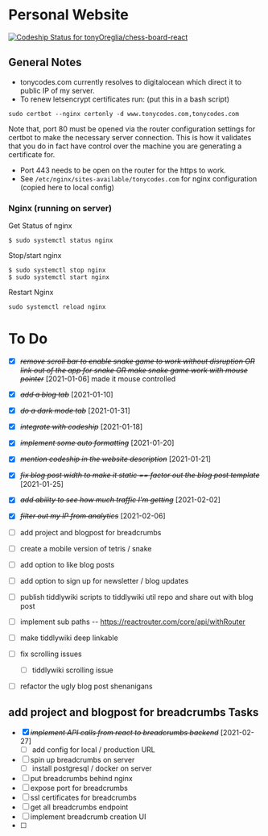 # Personal Website

[![Codeship Status for tonyOreglia/chess-board-react](https://app.codeship.com/projects/21a97f80-4498-0137-e7e1-4a88ae496eec/status?branch=master)](https://app.codeship.com/projects/336970)

## General Notes

- tonycodes.com currently resolves to digitalocean which direct it to public IP of my server.
- To renew letsencrypt certificates run: (put this in a bash script)

```
sudo certbot --nginx certonly -d www.tonycodes.com,tonycodes.com
```

Note that, port 80 must be opened via the router configuration settings for certbot to make the necessary server connection. This is how it validates that you do in fact have control over the machine you are generating a certificate for.

- Port 443 needs to be open on the router for the https to work.
- See `/etc/nginx/sites-available/tonycodes.com` for nginx configuration (copied here to local config)

### Nginx (running on server)

Get Status of nginx
```
$ sudo systemctl status nginx
```

Stop/start nginx
```
$ sudo systemctl stop nginx
$ sudo systemctl start nginx
```

Restart Nginx
```
sudo systemctl reload nginx
```


# To Do

- [x] ~~_remove scroll bar to enable snake game to work without disruption OR link out of the app for snake OR make snake game work with mouse pointer_~~ [2021-01-06] made it mouse controlled
- [x] ~~_add a blog tab_~~ [2021-01-10]
- [X] ~~*do a dark mode tab*~~ [2021-01-31]
- [x] ~~_integrate with codeship_~~ [2021-01-18]
- [x] ~~_implement some auto formatting_~~ [2021-01-20]
- [X] ~~*mention codeship in the website description*~~ [2021-01-21]
- [X] ~~*fix blog post width to make it static == factor out the blog post template*~~ [2021-01-25]
- [X] ~~*add ability to see how much traffic I'm getting*~~ [2021-02-02]
- [X] ~~*filter out my IP from analytics*~~ [2021-02-06]
- [ ] add project and blogpost for breadcrumbs
- [ ] create a mobile version of tetris / snake
- [ ] add option to like blog posts
- [ ] add option to sign up for newsletter / blog updates
- [ ] publish tiddlywiki scripts to tiddlywiki util repo and share out with blog post 
- [ ] implement sub paths -- https://reactrouter.com/core/api/withRouter
- [ ] make tiddlywiki deep linkable
- [ ] fix scrolling issues
  - [ ] tiddlywiki scrolling issue
- [ ] refactor the ugly blog post shenanigans


## add project and blogpost for breadcrumbs Tasks
- [X] ~~*implement API calls from react to breadcrumbs backend*~~ [2021-02-27]
  - [ ] add config for local / production URL 
- [ ] spin up breadcrumbs on server
  - [ ] install postgresql / docker on server 
- [ ] put breadcrumbs behind nginx
- [ ] expose port for breadcrumbs
- [ ] ssl certificates for breadcrumbs
- [ ] get all breadcrumbs endpoint
- [ ] implement breadcrumb creation UI
- [ ] 